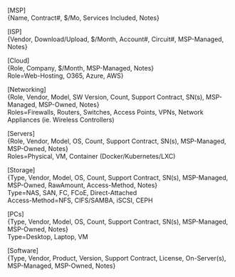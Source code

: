 [MSP]  
{Name, Contract#, $/Mo, Services Included, Notes}

[ISP]  
{Vendor, Download/Upload, $/Month, Account#, Circuit#, MSP-Managed, Notes}

[Cloud]  
{Role, Company, $/Month, MSP-Managed, Notes}  
Role=Web-Hosting, O365, Azure, AWS}  

[Networking]  
{Role, Vendor, Model, SW Version, Count, Support Contract, SN(s), MSP-Managed, MSP-Owned, Notes}  
Roles=Firewalls, Routers, Switches, Access Points, VPNs, Network Appliances (ie. Wireless Controllers)  

[Servers]  
{Role, Vendor, Model, OS, Count, Support Contract, SN(s), MSP-Managed, MSP-Owned, Notes}  
Roles=Physical, VM, Container (Docker/Kubernetes/LXC)  

[Storage]  
{Type, Vendor, Model, OS, Count, Support Contract, SN(s), MSP-Managed, MSP-Owned, RawAmount, Access-Method, Notes}  
Type=NAS, SAN, FC, FCoE, Direct-Attached  
Access-Method=NFS, CIFS/SAMBA, iSCSI, CEPH  

[PCs]  
{Type, Vendor, Model, OS, Count, Support Contract, SN(s), MSP-Managed, MSP-Owned, Notes}  
Type=Desktop, Laptop, VM  

[Software]  
{Type, Vendor, Product, Version, Support Contract, License, On-Server(s), MSP-Managed, MSP-Owned, Notes}  
